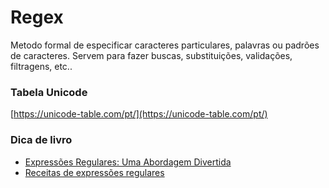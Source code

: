 # Regex
Metodo formal de especificar caracteres particulares, palavras ou padrões de caracteres. Servem para fazer buscas, substituições, validações, filtragens, etc..

### Tabela Unicode
[https://unicode-table.com/pt/](https://unicode-table.com/pt/)

### Dica de livro 
- [Expressões Regulares: Uma Abordagem Divertida](https://www.amazon.com.br/Express%C3%B5es-Regulares-Uma-Abordagem-Divertida/dp/8575224743/)
- [Receitas de expressões regulares](https://www.amazon.com.br/Express%C3%B5es-Regulares-Cookbook-Jan-Goyvaerts/dp/8575222791/)
